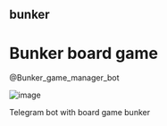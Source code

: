 ## bunker
# Bunker board game

@Bunker_game_manager_bot


![image](https://github.com/user-attachments/assets/b7025c35-b63d-4656-a897-7d5b8e19e9f1)




Telegram bot with board game bunker



